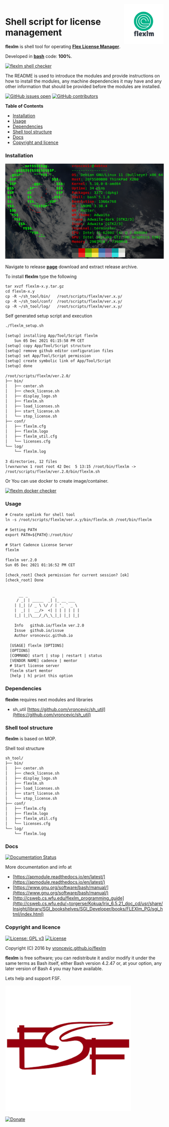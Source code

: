<img align="right" src="https://raw.githubusercontent.com/vroncevic/flexlm/dev/docs/flexlm_logo.png" width="25%">

# Shell script for license management

**flexlm** is shell tool for operating **[Flex License Manager](https://www.openlm.com/what-is-flexlm-what-is-flexnet-2/)**.

Developed in **[bash](https://en.wikipedia.org/wiki/Bash_(Unix_shell))** code: **100%**.

[![flexlm shell checker](https://github.com/vroncevic/flexlm/workflows/flexlm%20shell%20checker/badge.svg)](https://github.com/vroncevic/flexlm/actions?query=workflow%3A%22flexlm+shell+checker%22)

The README is used to introduce the modules and provide instructions on
how to install the modules, any machine dependencies it may have and any
other information that should be provided before the modules are installed.

[![GitHub issues open](https://img.shields.io/github/issues/vroncevic/flexlm.svg)](https://github.com/vroncevic/flexlm/issues) [![GitHub contributors](https://img.shields.io/github/contributors/vroncevic/flexlm.svg)](https://github.com/vroncevic/flexlm/graphs/contributors)

<!-- START doctoc generated TOC please keep comment here to allow auto update -->
<!-- DON'T EDIT THIS SECTION, INSTEAD RE-RUN doctoc TO UPDATE -->
**Table of Contents**

- [Installation](#installation)
- [Usage](#usage)
- [Dependencies](#dependencies)
- [Shell tool structure](#shell-tool-structure)
- [Docs](#docs)
- [Copyright and licence](#copyright-and-licence)

<!-- END doctoc generated TOC please keep comment here to allow auto update -->

### Installation

![Debian Linux OS](https://raw.githubusercontent.com/vroncevic/flexlm/dev/docs/debtux.png)

Navigate to release **[page](https://github.com/vroncevic/flexlm/releases)** download and extract release archive.

To install **flexlm** type the following
```
tar xvzf flexlm-x.y.tar.gz
cd flexlm-x.y
cp -R ~/sh_tool/bin/   /root/scripts/flexlm/ver.x.y/
cp -R ~/sh_tool/conf/  /root/scripts/flexlm/ver.x.y/
cp -R ~/sh_tool/log/   /root/scripts/flexlm/ver.x.y/
```

Self generated setup script and execution
```
./flexlm_setup.sh 

[setup] installing App/Tool/Script flexlm
	Sun 05 Dec 2021 01:15:58 PM CET
[setup] copy App/Tool/Script structure
[setup] remove github editor configuration files
[setup] set App/Tool/Script permission
[setup] create symbolic link of App/Tool/Script
[setup] done

/root/scripts/flexlm/ver.2.0/
├── bin/
│   ├── center.sh
│   ├── check_license.sh
│   ├── display_logo.sh
│   ├── flexlm.sh
│   ├── load_licenses.sh
│   ├── start_license.sh
│   └── stop_license.sh
├── conf/
│   ├── flexlm.cfg
│   ├── flexlm.logo
│   ├── flexlm_util.cfg
│   └── licenses.cfg
└── log/
    └── flexlm.log

3 directories, 12 files
lrwxrwxrwx 1 root root 42 Dec  5 13:15 /root/bin/flexlm -> /root/scripts/flexlm/ver.2.0/bin/flexlm.sh
```

Or You can use docker to create image/container.

[![flexlm docker checker](https://github.com/vroncevic/flexlm/workflows/flexlm%20docker%20checker/badge.svg)](https://github.com/vroncevic/flexlm/actions?query=workflow%3A%22flexlm+docker+checker%22)

### Usage

```
# Create symlink for shell tool
ln -s /root/scripts/flexlm/ver.x.y/bin/flexlm.sh /root/bin/flexlm

# Setting PATH
export PATH=${PATH}:/root/bin/

# Start Cadence License Server
flexlm 

flexlm ver.2.0
Sun 05 Dec 2021 01:16:52 PM CET

[check_root] Check permission for current session? [ok]
[check_root] Done

	                             
	  __ _           _           
	 / _| | _____  _| |_ __ ___  
	| |_| |/ _ \ \/ / | '_ ` _ \ 
	|  _| |  __/>  <| | | | | | |
	|_| |_|\___/_/\_\_|_| |_| |_|
	                             
	Info   github.io/flexlm ver.2.0
	Issue  github.io/issue
	Author vroncevic.github.io

  [USAGE] flexlm [OPTIONS]
  [OPTIONS]
  [COMMAND] start | stop | restart | status
  [VENDOR NAME] cadence | mentor
  # Start license server
  flexlm start mentor
  [help | h] print this option
```

### Dependencies

**flexlm** requires next modules and libraries
* sh_util [https://github.com/vroncevic/sh_util](https://github.com/vroncevic/sh_util)

### Shell tool structure

**flexlm** is based on MOP.

Shell tool structure
```
sh_tool/
├── bin/
│   ├── center.sh
│   ├── check_license.sh
│   ├── display_logo.sh
│   ├── flexlm.sh
│   ├── load_licenses.sh
│   ├── start_license.sh
│   └── stop_license.sh
├── conf/
│   ├── flexlm.cfg
│   ├── flexlm.logo
│   ├── flexlm_util.cfg
│   └── licenses.cfg
└── log/
    └── flexlm.log
```

### Docs

[![Documentation Status](https://readthedocs.org/projects/flexlm/badge/?version=latest)](https://flexlm.readthedocs.io/projects/flexlm/en/latest/?badge=latest)

More documentation and info at
* [https://apmodule.readthedocs.io/en/latest/](https://apmodule.readthedocs.io/en/latest/)
* [https://www.gnu.org/software/bash/manual/](https://www.gnu.org/software/bash/manual/)
* [http://csweb.cs.wfu.edu/flexlm_programming_guide](http://csweb.cs.wfu.edu/~torgerse/Kokua/Irix_6.5.21_doc_cd/usr/share/Insight/library/SGI_bookshelves/SGI_Developer/books/FLEXlm_PG/sgi_html/index.html)

### Copyright and licence

[![License: GPL v3](https://img.shields.io/badge/License-GPLv3-blue.svg)](https://www.gnu.org/licenses/gpl-3.0) [![License](https://img.shields.io/badge/License-Apache%202.0-blue.svg)](https://opensource.org/licenses/Apache-2.0)

Copyright (C) 2016 by [vroncevic.github.io/flexlm](https://vroncevic.github.io/flexlm)

**flexlm** is free software; you can redistribute it and/or modify
it under the same terms as Bash itself, either Bash version 4.2.47 or,
at your option, any later version of Bash 4 you may have available.

Lets help and support FSF.

[![Free Software Foundation](https://raw.githubusercontent.com/vroncevic/flexlm/dev/docs/fsf-logo_1.png)](https://my.fsf.org/)

[![Donate](https://www.paypalobjects.com/en_US/i/btn/btn_donateCC_LG.gif)](https://my.fsf.org/donate/)
